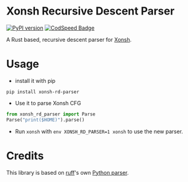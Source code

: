 # Xonsh Recursive Descent Parser

[![PyPI version](https://img.shields.io/pypi/v/xonsh-rd-parser.svg)](https://pypi.org/project/xonsh-rd-parser/)
[![CodSpeed Badge](https://img.shields.io/endpoint?url=https://codspeed.io/badge.json)](https://codspeed.io/jnoortheen/xonsh-rd-parser)

A Rust based, recursive descent parser for [Xonsh](https://xon.sh).

# Usage

- install it with pip

```
pip install xonsh-rd-parser
```

- Use it to parse Xonsh CFG
```py
from xonsh_rd_parser import Parse
Parse("print($HOME)").parse()
```

- Run `xonsh` with `env XONSH_RD_PARSER=1 xonsh` to use the new parser.

# Credits

This library is based on [ruff](https://github.com/charliermarsh/ruff)'s own [Python parser](https://github.com/astral-sh/ruff/tree/main/crates/ruff_python_parser).
